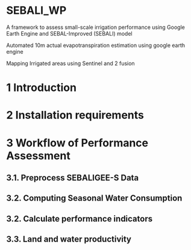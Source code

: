 # SEBALI_WP
A framework to assess small-scale irrigation performance using Google Earth Engine and SEBAL-Improved (SEBALI) model 

Automated 10m actual evapotranspiration estimation using google earth engine 

Mapping Irrigated areas using Sentinel and 2 fusion 

# 1 Introduction

# 2 Installation requirements

# 3 Workflow of Performance Assessment 
## 3.1. Preprocess SEBALIGEE-S Data

## 3.2. Computing Seasonal Water Consumption

## 3.2. Calculate performance indicators

## 3.3. Land and water productivity

# 
